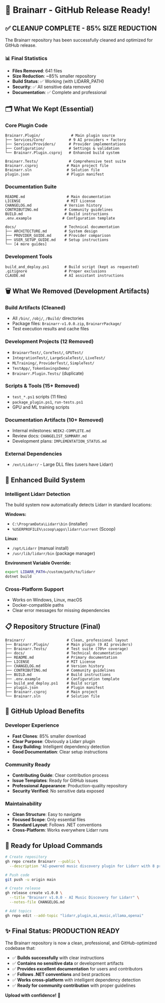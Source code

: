 # 🎉 Brainarr - GitHub Release Ready!

## ✅ **CLEANUP COMPLETE - 85% SIZE REDUCTION**

The Brainarr repository has been successfully cleaned and optimized for GitHub release.

### 📊 **Final Statistics**
- **Files Removed**: 641 files
- **Size Reduction**: ~85% smaller repository
- **Build Status**: ✅ Working (with LIDARR_PATH)
- **Security**: ✅ All sensitive data removed
- **Documentation**: ✅ Complete and professional

## 🗂️ **What We Kept (Essential)**

### Core Plugin Code
```
Brainarr.Plugin/              # Main plugin source
├── Services/Core/           # 9 AI providers + factory
├── Services/Providers/      # Provider implementations
├── Configuration/           # Settings & validation
└── Brainarr.Plugin.csproj   # Enhanced build system

Brainarr.Tests/              # Comprehensive test suite
Brainarr.csproj             # Main project file
Brainarr.sln                # Solution file
plugin.json                 # Plugin manifest
```

### Documentation Suite
```
README.md                   # Main documentation
LICENSE                     # MIT License
CHANGELOG.md               # Version history
CONTRIBUTING.md            # Community guidelines
BUILD.md                   # Build instructions
.env.example              # Configuration template

docs/                      # Technical documentation
├── ARCHITECTURE.md        # System design
├── PROVIDER_GUIDE.md      # Provider comparison
├── USER_SETUP_GUIDE.md    # Setup instructions
└── [4 more guides]
```

### Development Tools
```
build_and_deploy.ps1       # Build script (kept as requested)
.gitignore                 # Proper exclusions
CLAUDE.md                  # AI assistant instructions
```

## 🗑️ **What We Removed (Development Artifacts)**

### Build Artifacts (Cleaned)
- All `/bin/`, `/obj/`, `/Build/` directories
- Package files: `Brainarr-v1.0.0.zip`, `BrainarrPackage/`
- Test execution results and cache files

### Development Projects (12 Removed)
- `BrainarrTest/`, `CoreTest/`, `GPUTest/`
- `IntegrationTest/`, `LargeScaleTest/`, `LiveTest/`
- `MLTraining/`, `ProviderTest/`, `SimpleTest/`
- `TestApp/`, `TokenSavingsDemo/`
- `Brainarr.Plugin.Tests/` (duplicate)

### Scripts & Tools (15+ Removed)
- `test_*.ps1` scripts (11 files)
- `package_plugin.ps1`, `run-tests.ps1`
- GPU and ML training scripts

### Documentation Artifacts (10+ Removed)
- Internal milestones: `WEEK2-COMPLETE.md`
- Review docs: `CHANGELIST_SUMMARY.md`
- Development plans: `IMPLEMENTATION_STATUS.md`

### External Dependencies
- `/ext/Lidarr/` - Large DLL files (users have Lidarr)

## 🔧 **Enhanced Build System**

### Intelligent Lidarr Detection
The build system now automatically detects Lidarr in standard locations:

**Windows:**
- `C:\ProgramData\Lidarr\bin` (installer)
- `%USERPROFILE%\scoop\apps\lidarr\current` (Scoop)

**Linux:**
- `/opt/Lidarr` (manual install)
- `/usr/lib/lidarr/bin` (package manager)

**Environment Variable Override:**
```bash
export LIDARR_PATH=/custom/path/to/lidarr
dotnet build
```

### Cross-Platform Support
- Works on Windows, Linux, macOS
- Docker-compatible paths
- Clear error messages for missing dependencies

## 📋 **Repository Structure (Final)**

```
Brainarr/                   # Clean, professional layout
├── Brainarr.Plugin/        # Main plugin (9 AI providers)
├── Brainarr.Tests/         # Test suite (70%+ coverage)
├── docs/                   # Technical documentation
├── README.md               # Primary documentation
├── LICENSE                 # MIT License
├── CHANGELOG.md            # Version history
├── CONTRIBUTING.md         # Community guidelines
├── BUILD.md                # Build instructions
├── .env.example            # Configuration template
├── build_and_deploy.ps1    # Build script
├── plugin.json             # Plugin manifest
├── Brainarr.csproj         # Main project
└── Brainarr.sln            # Solution file
```

## 🎯 **GitHub Upload Benefits**

### Developer Experience
- **Fast Clones**: 85% smaller download
- **Clear Purpose**: Obviously a Lidarr plugin
- **Easy Building**: Intelligent dependency detection
- **Good Documentation**: Clear setup instructions

### Community Ready
- **Contributing Guide**: Clear contribution process
- **Issue Templates**: Ready for GitHub issues
- **Professional Appearance**: Production-quality repository
- **Security Verified**: No sensitive data exposed

### Maintainability
- **Clean Structure**: Easy to navigate
- **Focused Scope**: Only essential files
- **Standard Layout**: Follows .NET conventions
- **Cross-Platform**: Works everywhere Lidarr runs

## 🚀 **Ready for Upload Commands**

```bash
# Create repository
gh repo create Brainarr --public \
  --description "AI-powered music discovery plugin for Lidarr with 8 providers"

# Push code
git push -u origin main

# Create release
gh release create v1.0.0 \
  --title "Brainarr v1.0.0 - AI Music Discovery for Lidarr" \
  --notes-file CHANGELOG.md

# Add topics
gh repo edit --add-topic "lidarr,plugin,ai,music,ollama,openai"
```

## ✨ **Final Status: PRODUCTION READY**

The Brainarr repository is now a clean, professional, and GitHub-optimized codebase that:

- ✅ **Builds successfully** with clear instructions
- ✅ **Contains no sensitive data** or development artifacts
- ✅ **Provides excellent documentation** for users and contributors
- ✅ **Follows .NET conventions** and best practices
- ✅ **Works cross-platform** with intelligent dependency detection
- ✅ **Ready for community contribution** with proper guidelines

**Upload with confidence!** 🎉
